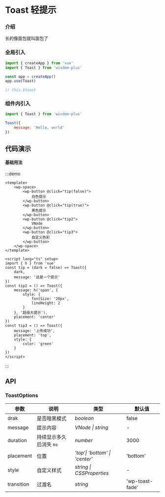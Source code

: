 <script lang="ts" setup>
import { Toast } from '@wisdom-plus/components'
</script>

# Toast 轻提示

### 介绍

长的像面包就叫面包了

### 全局引入

```js
import { createApp } from 'vue'
import { Toast } from 'wisdom-plus'

const app = createApp()
app.use(Toast)

// this.$toast
```

### 组件内引入

```js
import { Toast } from 'wisdom-plus'

Toast({
    message: 'Hello, world'
})
```

## 代码演示

#### 基础用法

:::demo
```vue
<template>
    <wp-space>
        <wp-button @click="tip(false)">
            白色提示
        </wp-button>
        <wp-button @click="tip(true)">
            黑色提示
        </wp-button>
        <wp-button @click="tip2">
            VNode
        </wp-button>
        <wp-button @click="tip3">
            自定义色彩
        </wp-button>
    </wp-space>
</template>

<script lang="ts" setup>
import { h } from 'vue'
const tip = (dark = false) => Toast({
    dark,
    message: '这是一个提示'
})
const tip2 = () => Toast({
    message: h('span', {
        style: {
            fontSize: '20px',
            lineHeight: 2
        }
    }, '超级大提示'),
    placement: 'center'
})
const tip3 = () => Toast({
    message: '上传成功',
    placement: 'top',
    style: {
        color: 'green'
    }
})
</script>
```
:::

## API

### ToastOptions

| 参数      | 说明           | 类型                                                                | 默认值 |
| --------- | -------------- | ------------------------------------------------------------------- | ------ |
| drak      | 是否暗黑模式       | _boolean_          | false     |
| message     | 提示内容   | _VNode \| string_           | -      |
| duration  | 持续显示多久后消失 `ms`       | _number_                                                           | 3000  |
| placement      | 位置       | _'top'\| 'bottom' \| 'center'_                                                           | 'bottom'   |
| style | 自定义样式 | _string \| CSSProperties_ | - |
| transition | 过渡名 | _string_ | 'wp-toast-fade' |